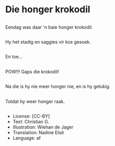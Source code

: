# Die honger krokodil

##
Eendag was daar 'n
baie honger krokodil.

##
Hy het stadig en
saggies vir kos gesoek.

##
En toe...

##
POW!!!
Gaps die krokodil!

##
Na die is hy nie meer
honger nie, en is hy
gelukig.

##
Totdat hy weer honger
raak.

##
* License: [CC-BY]
* Text: Christian G.
* Illustration: Wiehan de Jager
* Translation: Nadine Elsë
* Language: af
